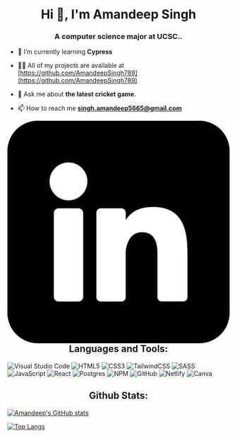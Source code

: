 <h1 align="center">Hi 👋, I'm Amandeep Singh</h1>
<h3 align="center">A computer science major at UCSC..</h3>

- 🌱 I’m currently learning **Cypress**

- 👨‍💻 All of my projects are available at [https://github.com/AmandeepSingh789](https://github.com/AmandeepSingh789)

- 💬 Ask me about **the latest cricket game.**

- 📫 How to reach me **singh.amandeep5665@gmail.com**

<img src="linkedin.png"
     alt="Markdown Monster icon"
     style="float: left; margin-right: 10px;" />

<h2 align="center">Languages and Tools:</h2>


![Visual Studio Code](https://img.shields.io/badge/Visual%20Studio%20Code-0078d7.svg?style=for-the-badge&logo=visual-studio-code&logoColor=white)
![HTML5](https://img.shields.io/badge/html5-%23E34F26.svg?style=for-the-badge&logo=html5&logoColor=white)
![CSS3](https://img.shields.io/badge/css3-%231572B6.svg?style=for-the-badge&logo=css3&logoColor=white)
![TailwindCSS](https://img.shields.io/badge/tailwindcss-%2338B2AC.svg?style=for-the-badge&logo=tailwind-css&logoColor=white)
![SASS](https://img.shields.io/badge/SASS-hotpink.svg?style=for-the-badge&logo=SASS&logoColor=white)
![JavaScript](https://img.shields.io/badge/javascript-%23323330.svg?style=for-the-badge&logo=javascript&logoColor=%23F7DF1E)
![React](https://img.shields.io/badge/react-%2320232a.svg?style=for-the-badge&logo=react&logoColor=%2361DAFB)
![Postgres](https://img.shields.io/badge/postgres-%23316192.svg?style=for-the-badge&logo=postgresql&logoColor=white)
![NPM](https://img.shields.io/badge/NPM-%23000000.svg?style=for-the-badge&logo=npm&logoColor=white)
![GitHub](https://img.shields.io/badge/github-%23121011.svg?style=for-the-badge&logo=github&logoColor=white)
![Netlify](https://img.shields.io/badge/netlify-%23000000.svg?style=for-the-badge&logo=netlify&logoColor=#00C7B7)
![Canva](https://img.shields.io/badge/Canva-%2300C4CC.svg?style=for-the-badge&logo=Canva&logoColor=white)

<h2 align="center">Github Stats:</h2>

[![Amandeep's GitHub stats](https://github-readme-stats.vercel.app/api?username=AmandeepSingh789&show_icons=true&theme=omni)](https://github.com/AmandeepSingh789/github-readme-stats)

[![Top Langs](https://github-readme-stats.vercel.app/api/top-langs/?username=AmandeepSingh789&layout=compact&theme=omni)](https://github.com/AmandeepSingh789/github-readme-stats)


